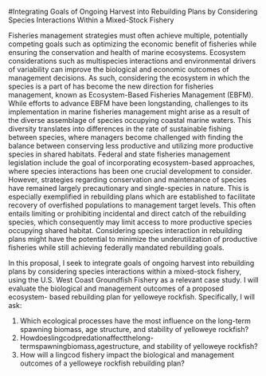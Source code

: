 #Integrating Goals of Ongoing Harvest into Rebuilding Plans by Considering Species Interactions Within a Mixed-Stock Fishery

Fisheries management strategies must often achieve multiple, potentially competing goals such as optimizing the economic benefit of fisheries while ensuring the conservation and health of marine ecosystems. Ecosystem considerations such as multispecies interactions and environmental drivers of variability can improve the biological and economic outcomes of management decisions. As such, considering the ecosystem in which the species is a part of has become the new direction for fisheries management, known as Ecosystem-Based Fisheries Management (EBFM). While efforts to advance EBFM have been longstanding, challenges to its implementation in marine fisheries management might arise as a result of the diverse assemblage of species occupying coastal marine waters. This diversity translates into differences in the rate of sustainable fishing between species, where managers become challenged with finding the balance between conserving less productive and utilizing more productive species in shared habitats. Federal and state fisheries management legislation include the goal of incorporating ecosystem-based approaches, where species interactions has been one crucial development to consider. However, strategies regarding conservation and maintenance of species have remained largely precautionary and single-species in nature. This is especially exemplified in rebuilding plans which are established to facilitate recovery of overfished populations to management target levels. This often entails limiting or prohibiting incidental and direct catch of the rebuilding species, which consequently may limit access to more productive species occupying shared habitat. Considering species interaction in rebuilding plans might have the potential to minimize the underutilization of productive fisheries while still achieving federally mandated rebuilding goals.

In this proposal, I seek to integrate goals of ongoing harvest into rebuilding plans by considering species interactions within a mixed-stock fishery, using the U.S. West Coast Groundfish Fishery as a relevant case study. I will evaluate the biological and management outcomes of a proposed ecosystem- based rebuilding plan for yelloweye rockfish. Specifically, I will ask:
1. Which ecological processes have the most influence on the long-term spawning biomass, age structure, and stability of yelloweye rockfish?
2. Howdoeslingcodpredationaffectthelong-termspawningbiomass,agestructure, and stability of yelloweye rockfish?
3. How will a lingcod fishery impact the biological and management outcomes of a yelloweye rockfish rebuilding plan?


